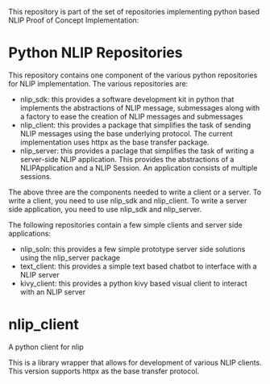 This repository is part of the set of repositories implementing python based NLIP Proof of Concept Implementation: 

# Python NLIP Repositories 

This repository contains one component of the various python repositories for NLIP implementation. The various repositories are: 

* nlip_sdk: this provides a software development kit in python that implements the abstractions of NLIP message, submessages along with a factory to ease the creation of NLIP messages and submessages 
* nlip_client: this provides a package that simplifies the task of sending NLIP messages using the base underlying protocol. The current implementation uses httpx as the base transfer package. 
* nlip_server: this provides a paclage that simplifies the task of writing a server-side NLIP application. This provides the abstractions of a NLIPApplication and a NLIP Session. An application consists of multiple sessions. 

The above three are the components needed to write a client or a server. To write a client, you need to use nlip_sdk and nlip_client. To write a server side application, you need to use nlip_sdk and nlip_server. 

The following repositories contain a few simple clients and server side applications: 

* nlip_soln: this provides a few simple prototype server side solutions using the nlip_server package 
* text_client: this provides a simple text based chatbot to interface with a NLIP server 
* kivy_client: this provides a python kivy based visual client to interact with an NLIP server

# nlip_client
 A python client for nlip

This is a library wrapper that allows for development of various NLIP clients.
This version supports httpx as the base transfer protocol. 
